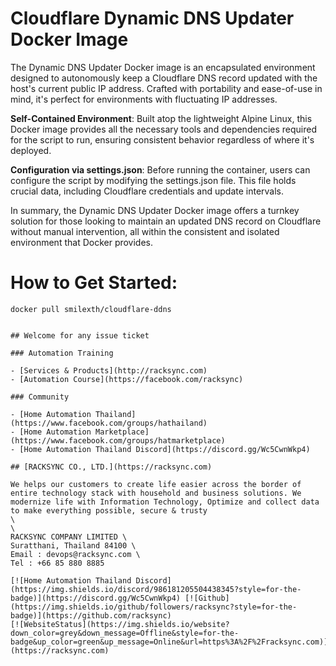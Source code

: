 # Cloudflare Dynamic DNS Updater Docker Image
The Dynamic DNS Updater Docker image is an encapsulated environment designed to autonomously keep a Cloudflare DNS record updated with the host's current public IP address. Crafted with portability and ease-of-use in mind, it's perfect for environments with fluctuating IP addresses.


**Self-Contained Environment**: Built atop the lightweight Alpine Linux, this Docker image provides all the necessary tools and dependencies required for the script to run, ensuring consistent behavior regardless of where it's deployed.

**Configuration via settings.json**: Before running the container, users can configure the script by modifying the settings.json file. This file holds crucial data, including Cloudflare credentials and update intervals.



In summary, the Dynamic DNS Updater Docker image offers a turnkey solution for those looking to maintain an updated DNS record on Cloudflare without manual intervention, all within the consistent and isolated environment that Docker provides.

# How to Get Started:

```docker pull smilexth/cloudflare-ddns```

```

## Welcome for any issue ticket

### Automation Training

- [Services & Products](http://racksync.com)
- [Automation Course](https://facebook.com/racksync)

### Community

- [Home Automation Thailand](https://www.facebook.com/groups/hathailand)
- [Home Automation Marketplace](https://www.facebook.com/groups/hatmarketplace)
- [Home Automation Thailand Discord](https://discord.gg/Wc5CwnWkp4) 

## [RACKSYNC CO., LTD.](https://racksync.com)

We helps our customers to create life easier across the border of entire technology stack with household and business solutions. We modernize life with Information Technology, Optimize and collect data to make everything possible, secure & trusty
\
\
RACKSYNC COMPANY LIMITED \
Suratthani, Thailand 84100 \
Email : devops@racksync.com \
Tel : +66 85 880 8885 

[![Home Automation Thailand Discord](https://img.shields.io/discord/986181205504438345?style=for-the-badge)](https://discord.gg/Wc5CwnWkp4) [![Github](https://img.shields.io/github/followers/racksync?style=for-the-badge)](https://github.com/racksync) 
[![WebsiteStatus](https://img.shields.io/website?down_color=grey&down_message=Offline&style=for-the-badge&up_color=green&up_message=Online&url=https%3A%2F%2Fracksync.com)](https://racksync.com)